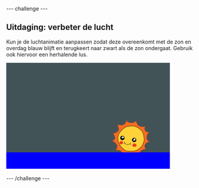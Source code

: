 \--- challenge \---

## Uitdaging: verbeter de lucht

Kun je de luchtanimatie aanpassen zodat deze overeenkomt met de zon en overdag blauw blijft en terugkeert naar zwart als de zon ondergaat. Gebruik ook hiervoor een herhalende lus.

![screenshot](images/sunrise-sky-challenge.png)

\--- /challenge \---